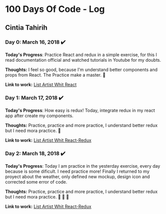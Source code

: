 # 100 Days Of Code - Log
## Cintia Tahirih
### Day 0: March 16, 2018 :heavy_check_mark:

**Today's Progress**: Practice React and redux in a simple exercise, for this I read documentation official and watched tutorials in Youtube for my doubts.

**Thoughts:** I feel so good, because I'm understand better components and props from React. The Practice make a master.  :clap: 

**Link to work:** [List Artist Whit React](https://github.com/cTahirih/R1-day1)

### Day 1: March 17, 2018 :heavy_check_mark:

**Today's Progress**: How easy is redux! Today, integrate redux in my react app after create my components.

**Thoughts:** Practice, practice and more practice, I understand better redux but I need mora practice.  :clap: 

**Link to work:** [List Artist Whit React-Redux](https://github.com/cTahirih/R1-day1)

### Day 2: March 18, 2018 :heavy_check_mark:

**Today's Progress**: Today I am practice in the yesterday exercise, every day because is some dificult. I need practice more! Finally I returned to my proyect about the weather, only defined new mockup, design icon and corrected some error of code.

**Thoughts:** Practice, practice and more practice, I understand better redux but I need mora practice.  :clap:  :clap: :clap:

**Link to work:** [List Artist Whit React-Redux](https://ctahirih.github.io/api-weather/public/)

